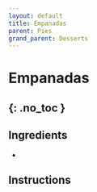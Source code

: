 ```yaml
---
layout: default
title: Empanadas
parent: Pies
grand_parent: Desserts
---
```


# Empanadas
{: .no_toc }
---

## Ingredients
<ul>
	<li></li>
</ul>

## Instructions
